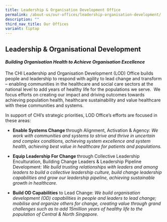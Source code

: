 ```yaml
---
title: Leadership & Organisation Development Office
permalink: /about-us/our-offices/leadership-organisation-development/
description: ""
third_nav_title: Our Offices
variant: tiptap
---
```

<h2>Leadership &amp; Organisational Development</h2>
<h4><em>Building Organisation Health to Achieve Organisation Excellence</em></h4>
<p></p>
<p>The CHI Leadership and Organisation Development (LOD) Office builds people
and leadership to respond with agility to lead change and transform – enabling
communities in the healthcare and social care sectors at the national level
to add years of healthy life for the populations we serve.&nbsp; We focus
efforts on creating our impact and driving outcomes towards achieving population
health, healthcare sustainability and value healthcare with these communities
and systems.</p>
<p>In support of CHI’s strategic priorities, LOD Office’s efforts are focused
in these areas:</p>
<ul data-tight="true" class="tight">
<li>
<p><strong>Enable Systems Change </strong>through Alignment, Activation &amp;
Agency: <em>We work with communities and systems to strive and thrive in uncertain and complex conditions, achieving system excellence and system health, achieving best value in healthcare for patients and populations.</em>
</p>
</li>
<li>
<p><strong>Equip Leadership For Change </strong>through Collective Leadership
Enculturation, Building Change Leaders &amp; Leadership Pipeline Development: <em>We build trusting relationships with leaders and among leaders to build a collective leadership culture, build change leadership capabilities and grow our leadership pipeline, achieving sustainable growth in healthcare.&nbsp;</em>
</p>
</li>
<li>
<p><strong>Build OD Capabilities</strong> to Lead Change: <em>We build organisation development (OD) capabilities in people and leaders to lead change; mobilise and organize others for change, creating value through grand challenges such as to add 15million years of healthy life to the population of Central &amp; North Singapore.</em>
</p>
</li>
</ul>
<p></p>